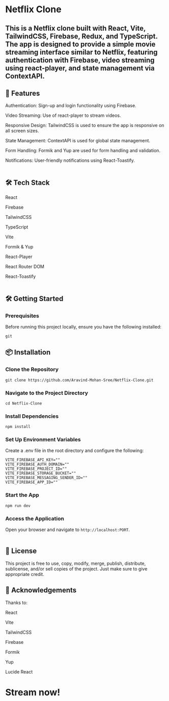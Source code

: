 # Netflix Clone

## This is a Netflix clone built with React, Vite, TailwindCSS, Firebase, Redux, and TypeScript. The app is designed to provide a simple movie streaming interface similar to Netflix, featuring authentication with Firebase, video streaming using react-player, and state management via ContextAPI.

## 🚀 Features<br>

Authentication: Sign-up and login functionality using Firebase.

Video Streaming: Use of react-player to stream videos.

Responsive Design: TailwindCSS is used to ensure the app is responsive on all screen sizes.

State Management: ContextAPI is used for global state management.

Form Handling: Formik and Yup are used for form handling and validation.

Notifications: User-friendly notifications using React-Toastify.<br><br>
  
## 🛠️ Tech Stack

React

Firebase

TailwindCSS

TypeScript

Vite

Formik & Yup

React-Player

React Router DOM

React-Toastify<br><br>

## 🛠️ Getting Started

### Prerequisites

Before running this project locally, ensure you have the following installed:

`git`

## 📦 Installation

### Clone the Repository

```
git clone https://github.com/Aravind-Mohan-Sree/Netflix-Clone.git
```

### Navigate to the Project Directory

```
cd Netflix-Clone
```

### Install Dependencies

```
npm install
```

### Set Up Environment Variables

Create a .env file in the root directory and configure the following:

```
VITE_FIREBASE_API_KEY=""
VITE_FIREBASE_AUTH_DOMAIN=""
VITE_FIREBASE_PROJECT_ID=""
VITE_FIREBASE_STORAGE_BUCKET=""
VITE_FIREBASE_MESSAGING_SENDER_ID=""
VITE_FIREBASE_APP_ID=""
```

### Start the App

```
npm run dev
```

### Access the Application

Open your browser and navigate to `http://localhost:PORT`.<br><br>

## 📄 License

This project is free to use, copy, modify, merge, publish, distribute, sublicense, and/or sell copies of the project.
Just make sure to give appropriate credit.

## 🙌 Acknowledgements

Thanks to:

React

Vite

TailwindCSS

Firebase

Formik

Yup

Lucide React

# Stream now!